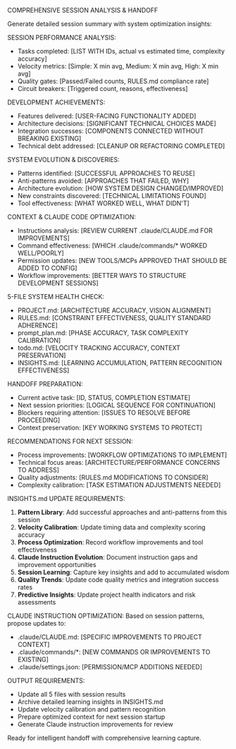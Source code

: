 COMPREHENSIVE SESSION ANALYSIS & HANDOFF

Generate detailed session summary with system optimization insights:

SESSION PERFORMANCE ANALYSIS:
- Tasks completed: [LIST WITH IDs, actual vs estimated time, complexity accuracy]
- Velocity metrics: [Simple: X min avg, Medium: X min avg, High: X min avg]
- Quality gates: [Passed/Failed counts, RULES.md compliance rate]
- Circuit breakers: [Triggered count, reasons, effectiveness]

DEVELOPMENT ACHIEVEMENTS:
- Features delivered: [USER-FACING FUNCTIONALITY ADDED]
- Architecture decisions: [SIGNIFICANT TECHNICAL CHOICES MADE]
- Integration successes: [COMPONENTS CONNECTED WITHOUT BREAKING EXISTING]
- Technical debt addressed: [CLEANUP OR REFACTORING COMPLETED]

SYSTEM EVOLUTION & DISCOVERIES:
- Patterns identified: [SUCCESSFUL APPROACHES TO REUSE]
- Anti-patterns avoided: [APPROACHES THAT FAILED, WHY]
- Architecture evolution: [HOW SYSTEM DESIGN CHANGED/IMPROVED]
- New constraints discovered: [TECHNICAL LIMITATIONS FOUND]
- Tool effectiveness: [WHAT WORKED WELL, WHAT DIDN'T]

CONTEXT & CLAUDE CODE OPTIMIZATION:
- Instructions analysis: [REVIEW CURRENT .claude/CLAUDE.md FOR IMPROVEMENTS]
- Command effectiveness: [WHICH .claude/commands/* WORKED WELL/POORLY]
- Permission updates: [NEW TOOLS/MCPs APPROVED THAT SHOULD BE ADDED TO CONFIG]
- Workflow improvements: [BETTER WAYS TO STRUCTURE DEVELOPMENT SESSIONS]

5-FILE SYSTEM HEALTH CHECK:
- PROJECT.md: [ARCHITECTURE ACCURACY, VISION ALIGNMENT]
- RULES.md: [CONSTRAINT EFFECTIVENESS, QUALITY STANDARD ADHERENCE]
- prompt_plan.md: [PHASE ACCURACY, TASK COMPLEXITY CALIBRATION]
- todo.md: [VELOCITY TRACKING ACCURACY, CONTEXT PRESERVATION]
- INSIGHTS.md: [LEARNING ACCUMULATION, PATTERN RECOGNITION EFFECTIVENESS]

HANDOFF PREPARATION:
- Current active task: [ID, STATUS, COMPLETION ESTIMATE]
- Next session priorities: [LOGICAL SEQUENCE FOR CONTINUATION]
- Blockers requiring attention: [ISSUES TO RESOLVE BEFORE PROCEEDING]
- Context preservation: [KEY WORKING SYSTEMS TO PROTECT]

RECOMMENDATIONS FOR NEXT SESSION:
- Process improvements: [WORKFLOW OPTIMIZATIONS TO IMPLEMENT]
- Technical focus areas: [ARCHITECTURE/PERFORMANCE CONCERNS TO ADDRESS]
- Quality adjustments: [RULES.md MODIFICATIONS TO CONSIDER]
- Complexity calibration: [TASK ESTIMATION ADJUSTMENTS NEEDED]

INSIGHTS.md UPDATE REQUIREMENTS:
1. **Pattern Library**: Add successful approaches and anti-patterns from this session
2. **Velocity Calibration**: Update timing data and complexity scoring accuracy
3. **Process Optimization**: Record workflow improvements and tool effectiveness
4. **Claude Instruction Evolution**: Document instruction gaps and improvement opportunities
5. **Session Learning**: Capture key insights and add to accumulated wisdom
6. **Quality Trends**: Update code quality metrics and integration success rates
7. **Predictive Insights**: Update project health indicators and risk assessments

CLAUDE INSTRUCTION OPTIMIZATION:
Based on session patterns, propose updates to:
- .claude/CLAUDE.md: [SPECIFIC IMPROVEMENTS TO PROJECT CONTEXT]
- .claude/commands/*: [NEW COMMANDS OR IMPROVEMENTS TO EXISTING]
- .claude/settings.json: [PERMISSION/MCP ADDITIONS NEEDED]

OUTPUT REQUIREMENTS:
- Update all 5 files with session results
- Archive detailed learning insights in INSIGHTS.md
- Update velocity calibration and pattern recognition
- Prepare optimized context for next session startup
- Generate Claude instruction improvements for review

Ready for intelligent handoff with comprehensive learning capture.